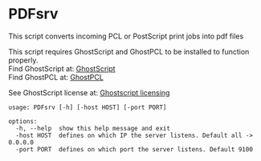 # PDFsrv
This script converts incoming PCL or PostScript print jobs into pdf files  

This script requires GhostScript and GhostPCL to be installed to function properly.  
Find GhostScript at: [GhostScript](https://ghostscript.com/releases/gsdnld.html)  
Find GhostPCL at: [GhostPCL](https://ghostscript.com/releases/gpcldnld.html)  

See GhostScript license at: [Ghostscript licensing](https://ghostscript.com/licensing/index.html#open-source)  

```
usage: PDFsrv [-h] [-host HOST] [-port PORT]  
  
options:  
  -h, --help  show this help message and exit  
  -host HOST  defines on which IP the server listens. Default all -> 0.0.0.0  
  -port PORT  defines on which port the server listens. Default 9100
```
